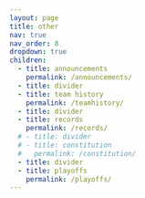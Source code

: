 ```yaml
---
layout: page
title: other
nav: true
nav_order: 8
dropdown: true
children:
  - title: announcements
    permalink: /announcements/
  - title: divider
  - title: team history
    permalink: /teamhistory/
  - title: divider
  - title: records
    permalink: /records/
  # - title: divider
  # - title: constitution
  #   permalink: /constitution/
  - title: divider
  - title: playoffs
    permalink: /playoffs/
---
```

